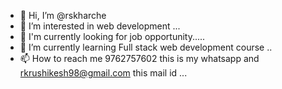 - 👋 Hi, I’m @rskharche
- 👀 I’m interested in web development ...
- 👀 I'm currently looking for job opportunity.....
- 🌱 I’m currently learning Full stack web development course ..
- 📫 How to reach me 9762757602 this is my whatsapp and rkrushikesh98@gmail.com this mail id ...

<!---
rskharche/rskharche is a ✨ special ✨ repository because its `README.md` (this file) appears on your GitHub profile.
You can click the Preview link to take a look at your changes.
--->
